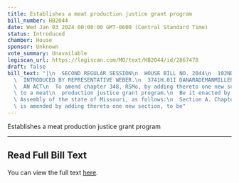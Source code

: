 ```yaml
---
title: Establishes a meat production justice grant program
bill_number: HB2044
date: Wed Jan 03 2024 00:00:00 GMT-0600 (Central Standard Time)
status: Introduced
chamber: House
sponsor: Unknown
vote_summary: Unavailable
legiscan_url: https://legiscan.com/MO/text/HB2044/id/2867478
draft: false
bill_text: "|\n  SECOND REGULAR SESSION\n  HOUSE BILL NO. 2044\n  102ND GENERAL ASSEMBLY\n\
  \  INTRODUCED BY REPRESENTATIVE WEBER.\n  3741H.01I DANARADEMANMILLER,ChiefClerk\n\
  \  AN ACT\n  To amend chapter 348, RSMo, by adding thereto one new section relating\
  \ to a meat\n  production justice grant program.\n  Be it enacted by the General\
  \ Assembly of the state of Missouri, as follows:\n  Section A. Chapter 348, RSMo,\
  \ is amended by adding thereto one new section, to be"
---
```

Establishes a meat production justice grant program

---

## Read Full Bill Text

You can view the full text [here](https://legiscan.com/MO/text/HB2044/id/2867478).
